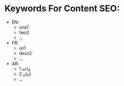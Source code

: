 # Keywords For Content SEO:
* EN:
    - one1
    - two2
    - ...
* FR:
   - un1
   - deux2
   - ...
* AR:
   - واحد 1 
   - اثنان 2 
   - ...

